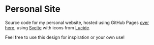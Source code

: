 # Personal Site

Source code for my personal website, hosted using GitHub Pages [over here](https://clementtsang.github.io/), using [Svelte](https://svelte.dev/) with icons from [Lucide](https://lucide.dev/).

Feel free to use this design for inspiration or your own use!
